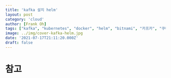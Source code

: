 ```yaml
---
title: 'kafka 설치 helm'
layout: post
category: 'cloud'
author: [Frank Oh]
tags: ["kafka", "kubernetes", "docker", "helm", "bitnami", "카프카", "쿠버네티스", "헬름", "차트"]
image: ../img/cover-kafka-helm.jpg
date: '2021-07-17T21:11:20.000Z'
draft: false
---
```


# 참고
